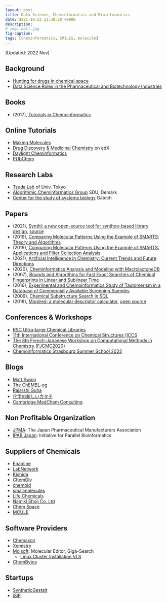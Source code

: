 ```yaml
---
layout: post
title: Data Science, Cheminformatics and Bioinformatics 
date: 2021-10-22 21:30:20 +0900
description: 
# img: wall.jpg 
fig-caption: 
tags: [Cheminformatics, SMILES, molecule]
---
```


(Updated: 2022 Nov)

## Background
- [Hunting for drugs in chemical space](https://cen.acs.org/pharmaceuticals/drug-discovery/Hunting-drugs-chemical-space/100/i23)
- [Data Science Roles in the Pharmaceutical and Biotechnology Industries](https://medium.com/novo-nordisk-ai-and-analytics-centre-of-excellence/data-science-roles-in-the-pharmaceutical-and-biotechnology-industries-479f1c2dc138)


## Books
- (2017), [Tutorials in Chemoinformatics](https://www.wiley.com/en-us/Tutorials+in+Chemoinformatics-p-9781119137962)

## Online Tutorials
- [Making Molecules](https://www.makingmolecules.com/handouts)
- [Drug Discovery & Medicinal Chemistry](https://www.edx.org/course/med-001) on edX
- [Daylight Cheminformatics](https://www.daylight.com/cheminformatics/index.html)
- [PUbChem](https://pubchemdocs.ncbi.nlm.nih.gov/tutorials) 

## Research Labs
- [Tsuda Lab](https://www.tsudalab.org/en/) of Univ. Tokyo
- [Algorithmic Cheminformatics Group](https://cheminf.imada.sdu.dk/) SDU, Demark
- [Center for the study of systems biology](https://sites.gatech.edu/cssb/downloads/) Gatech

## Papers
- (2021), [SynthI: a new open-source tool for synthon-based library design](https://chemrxiv.org/engage/chemrxiv/article-details/60d5a2dd403d996701bc6da8), [source](https://github.com/Laboratoire-de-Chemoinformatique/SynthI)
- (2019), [Comparing Molecular Patterns Using the Example of SMARTS: Theory and Algorithms](https://pubs.acs.org/doi/10.1021/acs.jcim.9b00250)
- (2019), [Comparing Molecular Patterns Using the Example of SMARTS: Applications and Filter Collection Analysis](https://pubs.acs.org/doi/10.1021/acs.jcim.9b00249)
- (2021), [Artificial Intelligence in Chemistry: Current Trends and Future Directions](https://pubs.acs.org/doi/10.1021/acs.jcim.1c00619)
- (2020), [Cheminformatics Analysis and Modeling with MacrolactoneDB](https://www.nature.com/articles/s41598-020-63192-4#Sec19)
- (2007), [Bounds and Algorithms for Fast Exact Searches of Chemical Fingerprints in Linear and Sublinear Time](https://pubs.acs.org/doi/abs/10.1021/ci600358f)
- (2016), [Experimental and Chemoinformatics Study of Tautomerism in a Database of Commercially Available Screening Samples](https://pubs.acs.org/doi/10.1021/acs.jcim.6b00338)
- (2009), [Chemical Substructure Search in SQL](https://pubs.acs.org/doi/10.1021/ci8003013)
- (2018), [Mordred: a molecular descriptor calculator](https://jcheminf.biomedcentral.com/articles/10.1186/s13321-018-0258-y#author-information), [open source](https://github.com/mordred-descriptor/mordred)

## Conferences & Workshops
- [RSC Ultra-large Chemical Libraries](https://www.rsc.org/events/detail/73675/ultra-large-chemical-libraries)
- [11th International Conference on Chemical Structures (ICCS](https://iccs-nl.org/general-information/scientific-program/)
- [The 8th French-Japanese Workshop on Computational Methods in Chemistry (FJCMC2020)](https://www.chem.kumamoto-u.ac.jp/~frjp2020/invited-speakers.html)
- [Chemoinformatics Strasbourg Summer School 2022](http://infochim.u-strasbg.fr/spip.php?rubrique286)

## Blogs
- [Matt Swain](https://matt-swain.com/)
- [The ChEMBL-og](https://chembl.blogspot.com/)
- [Rajarshi Guha](http://blog.rguha.net/)
- [化学の新しいカタチ](https://future-chem.com/)
- [Cambridge MedChem Consulting](https://www.cambridgemedchemconsulting.com/news/)

## Non Profitable Organization
- [JPMA](https://www.jpma.or.jp/english/): The Japan Pharmaceutical Manufacturers Association
- [IPAB Japan](http://www.ipab.org/): Initiative for Parallel Bioinformatics

## Suppliers of Chemicals
- [Enamine](https://www.enaminestore.com/search)
- [LabNetwork](https://www.labnetwork.com)
- [Kishida](http://www.kishida.co.jp/english/index.html)
- [ChemDiv](https://store.chemdiv.com/)
- [chembid](https://www.chembid.com/en/about)
- [smallmolecules](https://smallmolecules.com/)
- [Life Chemicals](https://lifechemicals.com/)
- [Namiki Shoji Co. Ltd](https://www.namiki-s.co.jp/english/business/)
- [Chem Space](https://chem-space.com/)
- [MCULE](https://mcule.com/compound-sourcing/)

## Software Providers
- [Chemaxon](https://docs.chemaxon.com/display/docs/)
- [Xemistry](https://www.xemistry.com/)
- [Molsoft](https://www.molsoft.com/index.html): Molecular Editor, Giga-Search
    - [Linux Cluster Installation VLS](https://molsoft.com/linux-cluster.html)
- [ChemBytes](https://chembytes.com/)

## Startups
- [SyntheticGestalt](https://syntheticgestalt.com/)
- [iSiP](https://corp.i-sip.jp/)